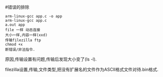 
#错误的排除
```
arm-linux-gcc app.c -o app
arm-linux-gcc app.c
a.out app
file 一样 动态连接
大小一样,内容一样(xxd)
传输filezilla ftp
chmod +x
断错误/非法指令.
```

原因,传输设置有问题,传输后发现大小变了(ls -l).

filezilla设置,传输,文件类型,把没有扩展名的文件作为ASCII格式文件对待.bin格式.
